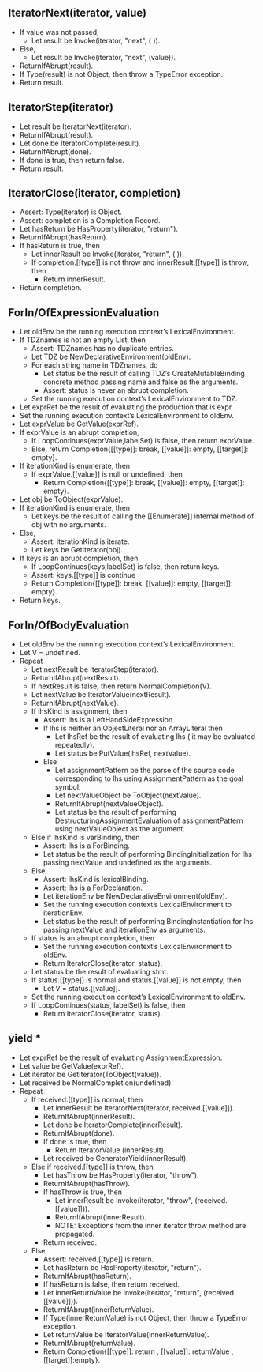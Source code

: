## IteratorNext(iterator, value) ##

- If value was not passed,
    - Let result be Invoke(iterator, "next", ( )).
- Else,
    - Let result be Invoke(iterator, "next", (value)).
- ReturnIfAbrupt(result).
- If Type(result) is not Object, then throw a TypeError exception.
- Return result.


## IteratorStep(iterator) ##

- Let result be IteratorNext(iterator).
- ReturnIfAbrupt(result).
- Let done be IteratorComplete(result).
- ReturnIfAbrupt(done).
- If done is true, then return false.
- Return result.


## IteratorClose(iterator, completion) ##

- Assert: Type(iterator) is Object.
- Assert: completion is a Completion Record.
- Let hasReturn be HasProperty(iterator, "return").
- ReturnIfAbrupt(hasReturn).
- If hasReturn is true, then
    - Let innerResult be Invoke(iterator, "return", ( )).
    - If completion.[[type]] is not throw and innerResult.[[type]] is throw, then
        - Return innerResult.
- Return completion.


## ForIn/OfExpressionEvaluation ##

- Let oldEnv be the running execution context’s LexicalEnvironment.
- If TDZnames is not an empty List, then
    - Assert: TDZnames has no duplicate entries.
    - Let TDZ be NewDeclarativeEnvironment(oldEnv).
    - For each string name in TDZnames, do
        - Let status be the result of calling TDZ’s CreateMutableBinding concrete method passing name and false as the arguments.
        - Assert: status is never an abrupt completion.
    - Set the running execution context’s LexicalEnvironment to TDZ.
- Let exprRef be the result of evaluating the production that is expr.
- Set the running execution context’s LexicalEnvironment to oldEnv.
- Let exprValue be GetValue(exprRef).
- If exprValue is an abrupt completion,
    - If LoopContinues(exprValue,labelSet) is false, then return exprValue.
    - Else, return Completion{[[type]]: break, [[value]]: empty, [[target]]: empty}.
- If iterationKind is enumerate, then
    - If exprValue.[[value]] is null or undefined, then
        - Return Completion{[[type]]: break, [[value]]: empty, [[target]]: empty}.
- Let obj be ToObject(exprValue).
- If iterationKind is enumerate, then
    - Let keys be the result of calling the [[Enumerate]] internal method of obj with no arguments.
- Else,
    - Assert: iterationKind is iterate.
    - Let keys be GetIterator(obj).
- If keys is an abrupt completion, then
    - If LoopContinues(keys,labelSet) is false, then return keys.
    - Assert: keys.[[type]] is continue
    - Return Completion{[[type]]: break, [[value]]: empty, [[target]]: empty}.
- Return keys.


## ForIn/OfBodyEvaluation ##

- Let oldEnv be the running execution context’s LexicalEnvironment.
- Let V = undefined.
- Repeat
    - Let nextResult be IteratorStep(iterator).
    - ReturnIfAbrupt(nextResult).
    - If nextResult is false, then return NormalCompletion(V).
    - Let nextValue be IteratorValue(nextResult).
    - ReturnIfAbrupt(nextValue).
    - If lhsKind is assignment, then
        - Assert: lhs is a LeftHandSideExpression.
        - If lhs is neither an ObjectLiteral nor an ArrayLiteral then
            - Let lhsRef be the result of evaluating lhs ( it may be evaluated repeatedly).
            - Let status be PutValue(lhsRef, nextValue).
        - Else
            - Let assignmentPattern be the parse of the source code corresponding to lhs using AssignmentPattern as the goal symbol.
            - Let nextValueObject be ToObject(nextValue).
            - ReturnIfAbrupt(nextValueObject).
            - Let status be the result of performing DestructuringAssignmentEvaluation of assignmentPattern using nextValueObject as the argument.
    - Else if lhsKind is varBinding, then
        - Assert: lhs is a ForBinding.
        - Let status be the result of performing BindingInitialization for lhs passing nextValue and undefined as the arguments.
    - Else,
        - Assert: lhsKind is lexicalBinding.
        - Assert: lhs is a ForDeclaration.
        - Let iterationEnv be NewDeclarativeEnvironment(oldEnv).
        - Set the running execution context’s LexicalEnvironment to iterationEnv.
        - Let status be the result of performing BindingInstantiation for lhs passing nextValue and iterationEnv as arguments.
    - If status is an abrupt completion, then
        - Set the running execution context’s LexicalEnvironment to oldEnv.
        - Return IteratorClose(iterator, status).
    - Let status be the result of evaluating stmt.
    - If status.[[type]] is normal and status.[[value]] is not empty, then
        - Let V = status.[[value]].
    - Set the running execution context’s LexicalEnvironment to oldEnv.
    - If LoopContinues(status, labelSet) is false, then
        - Return IteratorClose(iterator, status).


## yield * ##

- Let exprRef be the result of evaluating AssignmentExpression.
- Let value be GetValue(exprRef).
- Let iterator be GetIterator(ToObject(value)).
- Let received be NormalCompletion(undefined).
- Repeat
    - If received.[[type]] is normal, then
        - Let innerResult be IteratorNext(iterator, received.[[value]]).
        - ReturnIfAbrupt(innerResult).
        - Let done be IteratorComplete(innerResult).
        - ReturnIfAbrupt(done).
        - If done is true, then
            - Return IteratorValue (innerResult).
        - Let received be GeneratorYield(innerResult).
    - Else if received.[[type]] is throw, then
        - Let hasThrow be HasProperty(iterator, "throw").
        - ReturnIfAbrupt(hasThrow).
        - If hasThrow is true, then
            - Let innerResult be Invoke(iterator, "throw", (received.[[value]])).
            - ReturnIfAbrupt(innerResult).
            - NOTE: Exceptions from the inner iterator throw method are propagated.
        - Return received.
    - Else,
        - Assert: received.[[type]] is return.
        - Let hasReturn be HasProperty(iterator, "return").
        - ReturnIfAbrupt(hasReturn).
        - If hasReturn is false, then return received.
        - Let innerReturnValue be Invoke(iterator, "return", (received.[[value]])).
        - ReturnIfAbrupt(innerReturnValue).
        - If Type(innerReturnValue) is not Object, then throw a TypeError exception.
        - Let returnValue be IteratorValue(innerReturnValue).
        - ReturnIfAbrupt(returnValue).
        - Return Completion{[[type]]: return , [[value]]: returnValue , [[target]]:empty}.
